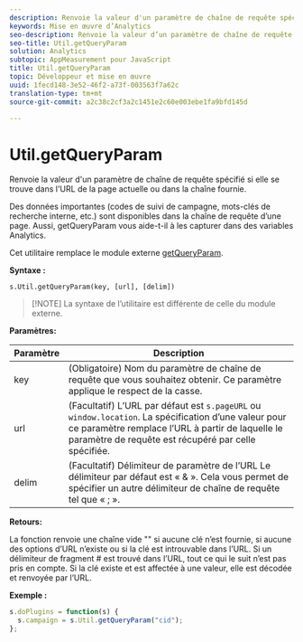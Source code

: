 ```yaml
---
description: Renvoie la valeur d'un paramètre de chaîne de requête spécifié si elle se trouve dans l'URL de la page actuelle ou dans la chaîne fournie.
keywords: Mise en œuvre d’Analytics
seo-description: Renvoie la valeur d’un paramètre de chaîne de requête spécifié si elle se trouve dans l'URL de la page actuelle ou dans la chaîne fournie.
seo-title: Util.getQueryParam
solution: Analytics
subtopic: AppMeasurement pour JavaScript
title: Util.getQueryParam
topic: Développeur et mise en œuvre
uuid: 1fecd148-3e52-46f2-a73f-003563f7a62c
translation-type: tm+mt
source-git-commit: a2c38c2cf3a2c1451e2c60e003ebe1fa9bfd145d

---
```



# Util.getQueryParam

Renvoie la valeur d'un paramètre de chaîne de requête spécifié si elle se trouve dans l'URL de la page actuelle ou dans la chaîne fournie.

Des données importantes (codes de suivi de campagne, mots-clés de recherche interne, etc.) sont disponibles dans la chaîne de requête d’une page. Aussi, getQueryParam vous aide-t-il à les capturer dans des variables Analytics.

Cet utilitaire remplace le module externe [getQueryParam](../../implement/js-implementation/plugins/getqueryparam.md#concept_E3D0FEC81E1F4987B39CC467F19FFCFF).

**Syntaxe :**

```
s.Util.getQueryParam(key, [url], [delim])
```

> [!NOTE] La syntaxe de l’utilitaire est différente de celle du module externe.

**Paramètres:**

| Paramètre | Description |
|---|---|
| key | (Obligatoire) Nom du paramètre de chaîne de requête que vous souhaitez obtenir. Ce paramètre applique le respect de la casse. |
| url | (Facultatif) L’URL par défaut est `s.pageURL` ou `window.location`. La spécification d’une valeur pour ce paramètre remplace l’URL à partir de laquelle le paramètre de requête est récupéré par celle spécifiée. |
| delim | (Facultatif) Délimiteur de paramètre de l’URL Le délimiteur par défaut est « &amp; ». Cela vous permet de spécifier un autre délimiteur de chaîne de requête tel que « ; ». |

**Retours:**

La fonction renvoie une chaîne vide "" si aucune clé n’est fournie, si aucune des options d’URL n’existe ou si la clé est introuvable dans l’URL. Si un délimiteur de fragment # est trouvé dans l’URL, tout ce qui le suit n’est pas pris en compte. Si la clé existe et est affectée à une valeur, elle est décodée et renvoyée par l’URL.

**Exemple :**

```js
s.doPlugins = function(s) { 
  s.campaign = s.Util.getQueryParam("cid"); 
};
```

